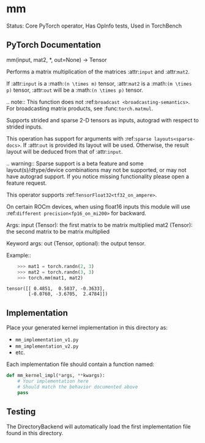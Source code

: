 # mm

Status: Core PyTorch operator, Has OpInfo tests, Used in TorchBench

## PyTorch Documentation

mm(input, mat2, *, out=None) -> Tensor

Performs a matrix multiplication of the matrices :attr:`input` and :attr:`mat2`.

If :attr:`input` is a :math:`(n \times m)` tensor, :attr:`mat2` is a
:math:`(m \times p)` tensor, :attr:`out` will be a :math:`(n \times p)` tensor.

.. note:: This function does not :ref:`broadcast <broadcasting-semantics>`.
          For broadcasting matrix products, see :func:`torch.matmul`.

Supports strided and sparse 2-D tensors as inputs, autograd with
respect to strided inputs.

This operation has support for arguments with :ref:`sparse layouts<sparse-docs>`.
If :attr:`out` is provided its layout will be used. Otherwise, the result
layout will be deduced from that of :attr:`input`.


.. warning::
    Sparse support is a beta feature and some layout(s)/dtype/device combinations may not be supported,
    or may not have autograd support. If you notice missing functionality please
    open a feature request.

This operator supports :ref:`TensorFloat32<tf32_on_ampere>`.

On certain ROCm devices, when using float16 inputs this module will use :ref:`different precision<fp16_on_mi200>` for backward.

Args:
    input (Tensor): the first matrix to be matrix multiplied
    mat2 (Tensor): the second matrix to be matrix multiplied

Keyword args:
    out (Tensor, optional): the output tensor.

Example::

```python
    >>> mat1 = torch.randn(2, 3)
    >>> mat2 = torch.randn(3, 3)
    >>> torch.mm(mat1, mat2)
```
    tensor([[ 0.4851,  0.5037, -0.3633],
            [-0.0760, -3.6705,  2.4784]])

## Implementation

Place your generated kernel implementation in this directory as:
- `mm_implementation_v1.py`
- `mm_implementation_v2.py`
- etc.

Each implementation file should contain a function named:
```python
def mm_kernel_impl(*args, **kwargs):
    # Your implementation here
    # Should match the behavior documented above
    pass
```

## Testing

The DirectoryBackend will automatically load the first implementation file found in this directory.
